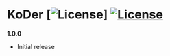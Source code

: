 # KoDer [![License](https://img.shields.io/badge/License-GPLv3-blue)] [![License](https://img.shields.io/badge/license-CC--NC--SA%204.0-green)](http://creativecommons.org/licenses/by-nc-sa/4.0/) 

**1.0.0** 
- Initial release
